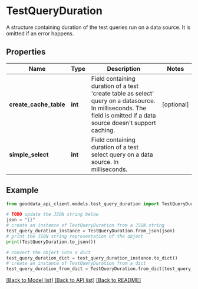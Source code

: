 # TestQueryDuration

A structure containing duration of the test queries run on a data source. It is omitted if an error happens.

## Properties

Name | Type | Description | Notes
------------ | ------------- | ------------- | -------------
**create_cache_table** | **int** | Field containing duration of a test &#39;create table as select&#39; query on a datasource. In milliseconds. The field is omitted if a data source doesn&#39;t support caching. | [optional] 
**simple_select** | **int** | Field containing duration of a test select query on a data source. In milliseconds. | 

## Example

```python
from gooddata_api_client.models.test_query_duration import TestQueryDuration

# TODO update the JSON string below
json = "{}"
# create an instance of TestQueryDuration from a JSON string
test_query_duration_instance = TestQueryDuration.from_json(json)
# print the JSON string representation of the object
print(TestQueryDuration.to_json())

# convert the object into a dict
test_query_duration_dict = test_query_duration_instance.to_dict()
# create an instance of TestQueryDuration from a dict
test_query_duration_from_dict = TestQueryDuration.from_dict(test_query_duration_dict)
```
[[Back to Model list]](../README.md#documentation-for-models) [[Back to API list]](../README.md#documentation-for-api-endpoints) [[Back to README]](../README.md)



